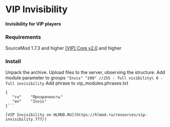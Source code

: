 # VIP Invisibility
#### Invisibility for VIP players

### Requirements
SourceMod 1.7.3 and higher
[[VIP] Core v2.0](https://github.com/R1KO/VIP-Core) and higher

### Install
Unpack the archive.
Upload files to the server, observing the structure.
Add module parameter to groups
```"Invis" "200" //255 - full visibility\ 0 - full invisibility```
Add phrase to vip_modules.phrases.txt
```"Invis"
{
   "ru"    "Прозрачность"
   "en"    "Invis"
}```

[VIP Invisibility on HLMOD.RU](https://hlmod.ru/resources/vip-invisibility.777/)
